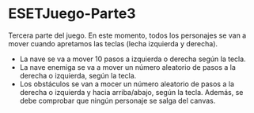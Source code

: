 # ESETJuego-Parte3
Tercera parte del juego.
En este momento, todos los personajes se van a mover cuando apretamos las teclas (lecha izquierda y derecha).
* La nave se va a mover 10 pasos a izquierda o derecha según la tecla.
* La nave enemiga se va a mover un número aleatorio de pasos a la derecha o izquierda, según la tecla.
* Los obstáculos se van a mocer un número aleatorio de pasos a la derecha o izquierda y hacia arriba/abajo, según la tecla.
Además, se debe comprobar que ningún personaje se salga del canvas.